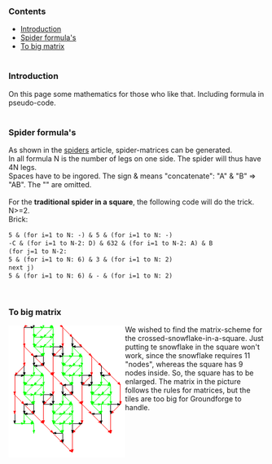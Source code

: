 ### Contents
* [Introduction](#introduction)
* [Spider formula's](#spider-formulas)
* [To big matrix](#to-big-matrix)
<br><br>

### Introduction
On this page some mathematics for those who like that. Including formula in pseudo-code.
<br><br>

### Spider formula's
As shown in the [spiders][spiders-page] article, spider-matrices can be generated.  
In all formula N is the number of legs on one side. The spider will thus have 4N legs.       
Spaces have to be ingored. The sign & means "concatenate": "A" & "B" => "AB". The "" are omitted.
<br>   
For the **traditional spider in a square**, the following code will do the trick. N>=2.      
Brick:    
```  
5 & (for i=1 to N: -) & 5 & (for i=1 to N: -)               
-C & (for i=1 to N-2: D) & 632 & (for i=1 to N-2: A) & B              
(for j=1 to N-2:                                                     
5 & (for i=1 to N: 6) & 3 & (for i=1 to N: 2)                    
next j)                                                          
5 & (for i=1 to N: 6) & - & (for i=1 to N: 2)                 
```    
<br>

### To big matrix
<img align="left" src=https://github.com/MAETempels/MAE-gf/blob/master/images/gf-sn-nott.png/> We wished to find the matrix-scheme for the crossed-snowflake-in-a-square. Just putting te snowflake in the square won't work, since the snowflake requires 11 "nodes", whereas the square has 9 nodes inside. So, the square has to be enlarged. The matrix in the picture follows the rules for matrices, but the tiles are too big for Groundforge to handle. 
<br><br><br><br><br><br><br><br> 
        


[spiders-page]: https://github.com/MAETempels/MAE-gf/wiki/Spiders

[to-big-sn]: https://github.com/MAETempels/MAE-gf/blob/master/images/gf-sn-nott.png